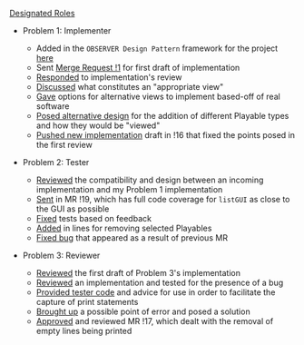 
[Designated Roles](https://gitlab.cs.mcgill.ca/mnassif/303a6t23/-/issues/1)
- Problem 1: Implementer
  - Added in the `OBSERVER Design Pattern` framework for the project [here](https://gitlab.cs.mcgill.ca/mnassif/303a6t23/-/commit/7a4ca756ee61b087e863a048b033d3adf20cc7b2)
  - Sent [Merge Request !1](https://gitlab.cs.mcgill.ca/mnassif/303a6t23/-/commit/7a4ca756ee61b087e863a048b033d3adf20cc7b2) for first draft of implementation
  - [Responded](https://gitlab.cs.mcgill.ca/mnassif/303a6t23/-/issues/2#note_33712) to implementation's review
  - [Discussed](https://gitlab.cs.mcgill.ca/mnassif/303a6t23/-/issues/2#note_33713) what constitutes an "appropriate view"
  - [Gave](https://gitlab.cs.mcgill.ca/mnassif/303a6t23/-/issues/2#note_33973) options for alternative views to implement based-off of real software
  - [Posed alternative design](https://gitlab.cs.mcgill.ca/mnassif/303a6t23/-/issues/2#note_34202) for the addition of different Playable types and how they would be "viewed"
  - [Pushed new implementation](https://gitlab.cs.mcgill.ca/mnassif/303a6t23/-/merge_requests/16) draft in !16 that fixed the points posed in the first review


- Problem 2: Tester
  - [Reviewed](https://gitlab.cs.mcgill.ca/mnassif/303a6t23/-/issues/3#note_33645) the compatibility and design between an incoming implementation and my Problem 1 implementation
  - [Sent](https://gitlab.cs.mcgill.ca/mnassif/303a6t23/-/merge_requests/19) in MR !19, which has full code coverage for `listGUI` as close to the GUI as possible
  - [Fixed](https://gitlab.cs.mcgill.ca/mnassif/303a6t23/-/merge_requests/19) tests based on feedback
  - [Added](https://gitlab.cs.mcgill.ca/mnassif/303a6t23/-/merge_requests/19/diffs?commit_id=c1f34c59e83b0fbac4dc0d1f2482369bb9e016f2) in lines for removing selected Playables
  - [Fixed bug](https://gitlab.cs.mcgill.ca/mnassif/303a6t23/-/merge_requests/20/diffs?commit_id=a10b46ed0872a1ccd5e3130acce98f970d49dc04) that appeared as a result of previous MR


- Problem 3: Reviewer
  - [Reviewed](https://gitlab.cs.mcgill.ca/mnassif/303a6t23/-/issues/4#note_33906) the first draft of Problem 3's implementation
  - [Reviewed](https://gitlab.cs.mcgill.ca/mnassif/303a6t23/-/issues/4#note_34179) an implementation and tested for the presence of a bug
  - [Provided tester code](https://gitlab.cs.mcgill.ca/mnassif/303a6t23/-/issues/4#note_34651) and advice for use in order to facilitate the capture of print statements
  - [Brought up](https://gitlab.cs.mcgill.ca/mnassif/303a6t23/-/issues/4#note_35067) a possible point of error and posed a solution
  - [Approved](https://gitlab.cs.mcgill.ca/mnassif/303a6t23/-/merge_requests/17#note_35259) and reviewed MR !17, which dealt with the removal of empty lines being printed